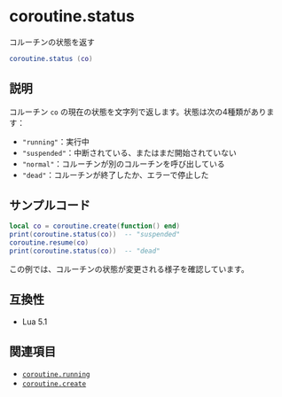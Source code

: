 # coroutine.status

コルーチンの状態を返す

```lua
coroutine.status (co)
```

## 説明

コルーチン `co` の現在の状態を文字列で返します。状態は次の4種類があります：

- `"running"`：実行中
- `"suspended"`：中断されている、またはまだ開始されていない
- `"normal"`：コルーチンが別のコルーチンを呼び出している
- `"dead"`：コルーチンが終了したか、エラーで停止した

## サンプルコード

```lua
local co = coroutine.create(function() end)
print(coroutine.status(co))  -- "suspended"
coroutine.resume(co)
print(coroutine.status(co))  -- "dead"
```

この例では、コルーチンの状態が変更される様子を確認しています。

## 互換性

- Lua 5.1

## 関連項目

- [`coroutine.running`](running.md)
- [`coroutine.create`](create.md)